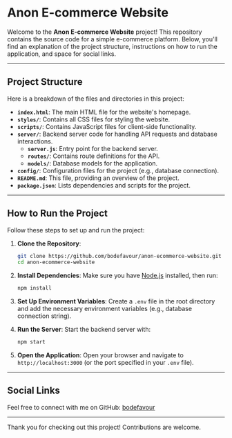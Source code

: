 # Anon E-commerce Website

Welcome to the **Anon E-commerce Website** project! This repository contains the source code for a simple e-commerce platform. Below, you'll find an explanation of the project structure, instructions on how to run the application, and space for social links.

---

## Project Structure

Here is a breakdown of the files and directories in this project:

- **`index.html`**: The main HTML file for the website's homepage.
- **`styles/`**: Contains all CSS files for styling the website.
- **`scripts/`**: Contains JavaScript files for client-side functionality.
- **`server/`**: Backend server code for handling API requests and database interactions.
    - **`server.js`**: Entry point for the backend server.
    - **`routes/`**: Contains route definitions for the API.
    - **`models/`**: Database models for the application.
- **`config/`**: Configuration files for the project (e.g., database connection).
- **`README.md`**: This file, providing an overview of the project.
- **`package.json`**: Lists dependencies and scripts for the project.

---

## How to Run the Project

Follow these steps to set up and run the project:

1. **Clone the Repository**:
     ```bash
     git clone https://github.com/bodefavour/anon-ecommerce-website.git
     cd anon-ecommerce-website
     ```

2. **Install Dependencies**:
     Make sure you have [Node.js](https://nodejs.org/) installed, then run:
     ```bash
     npm install
     ```

3. **Set Up Environment Variables**:
     Create a `.env` file in the root directory and add the necessary environment variables (e.g., database connection string).

4. **Run the Server**:
     Start the backend server with:
     ```bash
     npm start
     ```

5. **Open the Application**:
     Open your browser and navigate to `http://localhost:3000` (or the port specified in your `.env` file).

---

## Social Links

Feel free to connect with me on GitHub: [bodefavour](https://github.com/bodefavour)

---

Thank you for checking out this project! Contributions are welcome.